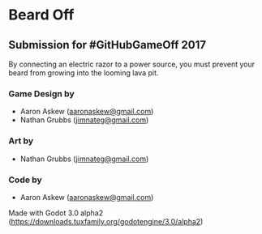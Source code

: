 # Beard Off
## Submission for #GitHubGameOff 2017

 By connecting an electric razor to a power source, you must prevent your beard from growing into the looming lava pit.


### Game Design by 
 - Aaron Askew (<aaronaskew@gmail.com>)
 - Nathan Grubbs (<jimnateg@gmail.com>)
 
### Art by
 - Nathan Grubbs (<jimnateg@gmail.com>)
 
### Code by
 - Aaron Askew (<aaronaskew@gmail.com>)





Made with Godot 3.0 alpha2 (https://downloads.tuxfamily.org/godotengine/3.0/alpha2)

